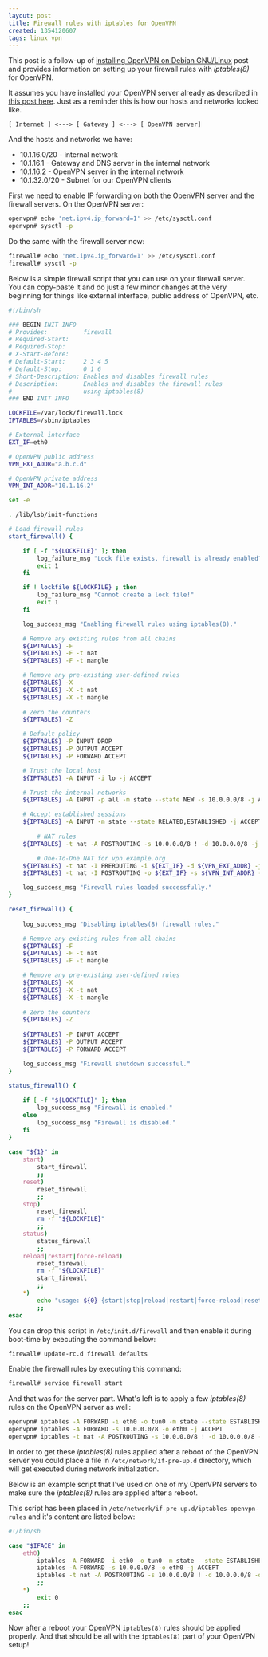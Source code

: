 ```yaml
---
layout: post
title: Firewall rules with iptables for OpenVPN
created: 1354120607
tags: linux vpn
---
```

This post is a follow-up of
[installing OpenVPN on Debian GNU/Linux](http://dnaeon.github.io/installing-openvpn-on-debian-gnu-linux/) post and provides
information on setting up your firewall rules with *iptables(8)* for
OpenVPN.

It assumes you have installed your OpenVPN server already as described
in [this post here](http://dnaeon.github.io/installing-openvpn-on-debian-gnu-linux/). Just as a reminder this is how our
hosts and networks looked like.

```text
[ Internet ] <---> [ Gateway ] <---> [ OpenVPN server]
```

And the hosts and networks we have:

* 10.1.16.0/20 - internal network
* 10.1.16.1 - Gateway and DNS server in the internal network
* 10.1.16.2 - OpenVPN server in the internal network
* 10.1.32.0/20 - Subnet for our OpenVPN clients

First we need to enable IP forwarding on both the OpenVPN server and
the firewall servers. On the OpenVPN server:

```bash
openvpn# echo 'net.ipv4.ip_forward=1' >> /etc/sysctl.conf
openvpn# sysctl -p
```

Do the same with the firewall server now:
	
```bash
firewall# echo 'net.ipv4.ip_forward=1' >> /etc/sysctl.conf
firewall# sysctl -p
```

Below is a simple firewall script that you can use on your firewall
server. You can copy-paste it and do just a few minor changes at the
very beginning for things like external interface, public address of
OpenVPN, etc.

```bash
#!/bin/sh

### BEGIN INIT INFO
# Provides:          firewall
# Required-Start:    
# Required-Stop:
# X-Start-Before:    
# Default-Start:     2 3 4 5
# Default-Stop:      0 1 6 
# Short-Description: Enables and disables firewall rules
# Description:       Enables and disables the firewall rules
#                    using iptables(8)
### END INIT INFO

LOCKFILE=/var/lock/firewall.lock
IPTABLES=/sbin/iptables

# External interface
EXT_IF=eth0

# OpenVPN public address
VPN_EXT_ADDR="a.b.c.d"

# OpenVPN private address
VPN_INT_ADDR="10.1.16.2"

set -e

. /lib/lsb/init-functions

# Load firewall rules
start_firewall() {

    if [ -f "${LOCKFILE}" ]; then
		log_failure_msg "Lock file exists, firewall is already enabled?"
		exit 1
	fi

	if ! lockfile ${LOCKFILE} ; then
		log_failure_msg "Cannot create a lock file!"
		exit 1
	fi

	log_success_msg "Enabling firewall rules using iptables(8)."

	# Remove any existing rules from all chains
	${IPTABLES} -F
	${IPTABLES} -F -t nat
	${IPTABLES} -F -t mangle

	# Remove any pre-existing user-defined rules
	${IPTABLES} -X
	${IPTABLES} -X -t nat 
	${IPTABLES} -X -t mangle
		
   	# Zero the counters
	${IPTABLES} -Z

	# Default policy
	${IPTABLES} -P INPUT DROP
	${IPTABLES} -P OUTPUT ACCEPT
	${IPTABLES} -P FORWARD ACCEPT

   	# Trust the local host
	${IPTABLES} -A INPUT -i lo -j ACCEPT

   	# Trust the internal networks
	${IPTABLES} -A INPUT -p all -m state --state NEW -s 10.0.0.0/8 -j ACCEPT

   	# Accept established sessions
	${IPTABLES} -A INPUT -m state --state RELATED,ESTABLISHED -j ACCEPT
    
        # NAT rules
	${IPTABLES} -t nat -A POSTROUTING -s 10.0.0.0/8 ! -d 10.0.0.0/8 -j MASQUERADE

        # One-To-One NAT for vpn.example.org
	${IPTABLES} -t nat -I PREROUTING -i ${EXT_IF} -d ${VPN_EXT_ADDR} -j DNAT --to-destination ${VPN_INT_ADDR} 
   	${IPTABLES} -t nat -I POSTROUTING -o ${EXT_IF} -s ${VPN_INT_ADDR} -j SNAT --to-source ${VPN_EXT_ADDR}

	log_success_msg "Firewall rules loaded successfully."
}

reset_firewall() {
    
	log_success_msg "Disabling iptables(8) firewall rules."

   	# Remove any existing rules from all chains
	${IPTABLES} -F
	${IPTABLES} -F -t nat
	${IPTABLES} -F -t mangle

   	# Remove any pre-existing user-defined rules
	${IPTABLES} -X
	${IPTABLES} -X -t nat 
	${IPTABLES} -X -t mangle
   
	# Zero the counters
	${IPTABLES} -Z
			
	${IPTABLES} -P INPUT ACCEPT
	${IPTABLES} -P OUTPUT ACCEPT
	${IPTABLES} -P FORWARD ACCEPT

	log_success_msg "Firewall shutdown successful."
}

status_firewall() {
		
	if [ -f "${LOCKFILE}" ]; then
		log_success_msg "Firewall is enabled."
	else
		log_success_msg "Firewall is disabled."
	fi
}
	
case "${1}" in
	start)
		start_firewall
		;;
	reset)
		reset_firewall
		;;
	stop)
		reset_firewall
		rm -f "${LOCKFILE}"
		;;
	status)
		status_firewall
		;;
	reload|restart|force-reload)
		reset_firewall
		rm -f "${LOCKFILE}"
		start_firewall
		;;
	*)
		echo "usage: ${0} {start|stop|reload|restart|force-reload|reset" >&2
		;;
esac
```

You can drop this script in `/etc/init.d/firewall` and then enable it
during boot-time by executing the command below:

```bash
firewall# update-rc.d firewall defaults
```
	
Enable the firewall rules by executing this command:

```bash
firewall# service firewall start
```

And that was for the server part. What's left is to apply a few
*iptables(8)* rules on the OpenVPN server as well:

```bash
openvpn# iptables -A FORWARD -i eth0 -o tun0 -m state --state ESTABLISHED,RELATED -j ACCEPT
openvpn# iptables -A FORWARD -s 10.0.0.0/8 -o eth0 -j ACCEPT
openvpn# iptables -t nat -A POSTROUTING -s 10.0.0.0/8 ! -d 10.0.0.0/8 -o eth0 -j MASQUERADE
```
	
In order to get these *iptables(8)* rules applied after a reboot of
the OpenVPN server you could place a file in
`/etc/network/if-pre-up.d` directory, which will get executed during
network initialization.

Below is an example script that I've used on one of my OpenVPN servers
to make sure the *iptables(8)* rules are applied after a reboot.

This script has been placed in
`/etc/network/if-pre-up.d/iptables-openvpn-rules` and it's content are
listed below:

```bash
#!/bin/sh

case "$IFACE" in
	eth0)
		iptables -A FORWARD -i eth0 -o tun0 -m state --state ESTABLISHED,RELATED -j ACCEPT
		iptables -A FORWARD -s 10.0.0.0/8 -o eth0 -j ACCEPT
		iptables -t nat -A POSTROUTING -s 10.0.0.0/8 ! -d 10.0.0.0/8 -o eth0 -j MASQUERADE
		;;
	*)
		exit 0
	;;
esac
```

Now after a reboot your OpenVPN `iptables(8)` rules should be applied
properly. And that should be all with the `iptables(8)` part of your
OpenVPN setup!
